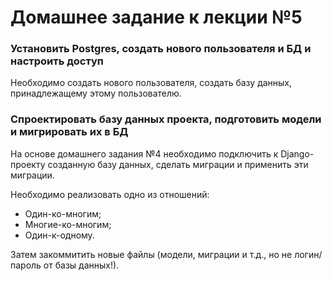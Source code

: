 # Домашнее задание к лекции №5

### Установить Postgres, создать нового пользователя и БД и настроить доступ
Необходимо создать нового пользователя, создать базу данных, принадлежащему этому пользователю.

### Спроектировать базу данных проекта, подготовить модели и мигрировать их в БД
На основе домашнего задания №4 необходимо подключить к Django-проекту созданную базу данных, сделать миграции и применить
эти миграции.

Необходимо реализовать одно из отношений:
- Один-ко-многим;
- Многие-ко-многим;
- Один-к-одному.

Затем закоммитить новые файлы (модели, миграции и т.д., но не логин/пароль от базы данных!).